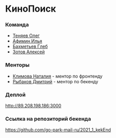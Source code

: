 # КиноПоиск
### Команда
* [Теняев Олег](https://github.com/grillow)
* [Афимин Илья](https://github.com/IfuryI)
* [Бахметьев Глеб](https://github.com/polyanimal)
* [Зотов Алексей](https://github.com/let-robots-reign)

### Менторы
* [Климова Наталия](https://github.com/Tataklim) - ментор по фронтенду
* [Рыбаков Дмитрий](https://github.com/bulletmys) - ментор по бекенду

### Деплой
http://89.208.198.186:3000

### Ссылка на репозиторий бекенда
https://github.com/go-park-mail-ru/2021_1_kekEnd
